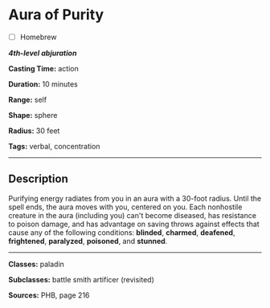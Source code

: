# Aura of Purity

- [ ] Homebrew

***4th-level abjuration***

**Casting Time:** action

**Duration:** 10 minutes

**Range:** self

**Shape:** sphere

**Radius:** 30 feet

**Tags:** verbal, concentration

---

## Description
Purifying energy radiates from you in an aura with a 30-foot radius.
Until the spell ends, the aura moves with you, centered on you.
Each nonhostile creature in the aura (including you) can't become diseased, has resistance to poison damage, and has advantage on saving throws against effects that cause any of the following conditions: **blinded**, **charmed**, **deafened**, **frightened**, **paralyzed**, **poisoned**, and **stunned**.

---

**Classes:** paladin

**Subclasses:** battle smith artificer (revisited)

**Sources:** PHB, page 216
